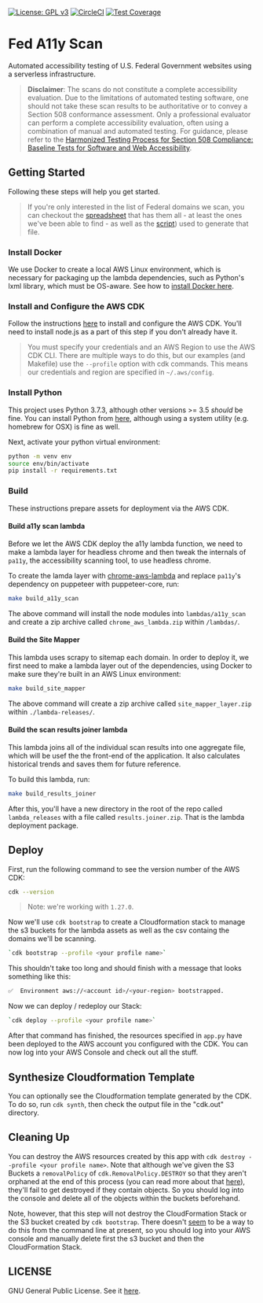 [![License: GPL v3](https://img.shields.io/badge/License-GPLv3-blue.svg)](https://www.gnu.org/licenses/gpl-3.0)
[![CircleCI](https://circleci.com/gh/csmcallister/fed-a11y-scan.svg?style=svg)](https://circleci.com/gh/csmcallister/fed-a11y-scan)
[![Test Coverage](https://api.codeclimate.com/v1/badges/52cc06fdf519f75d6b4c/test_coverage)](https://codeclimate.com/github/csmcallister/fed-a11y-scan/test_coverage)

# Fed A11y Scan

Automated accessibility testing of U.S. Federal Government websites using a serverless infrastructure.

>**Disclaimer**:  The scans do not constitute a complete accessibility evaluation. Due to the limitations of automated testing software, one should not take these scan results to be authoritative or to convey a Section 508 conformance assessment. Only a professional evaluator can perform a complete accessibility evaluation, often using a combination of manual and automated testing. For guidance, please refer to the [Harmonized Testing Process for Section 508 Compliance: Baseline Tests for Software and Web Accessibility](https://www.dhs.gov/sites/default/files/publications/Baseline_Tests_for_Software_and_Web_Accessibility_3.pdf).

## Getting Started

Following these steps will help you get started.

>If you're only interested in the list of Federal domains we scan, you can checkout the [spreadsheet](https://github.com/csmcallister/fed-a11y-scan/tree/master/domains/domains.csv) that has them all - at least the ones we've been able to find - as well as the [script](https://github.com/csmcallister/fed-a11y-scan/tree/master/domains/create_domains_csv.py)) used to generate that file.

### Install Docker

We use Docker to create a local AWS Linux environment, which is necessary for packaging up the lambda dependencies, such as Python's lxml library, which must be OS-aware. See how to [install Docker here](https://docs.docker.com/get-docker/).

### Install and Configure the AWS CDK

Follow the instructions [here](https://docs.aws.amazon.com/cdk/latest/guide/getting_started.html) to install and configure the AWS CDK. You'll need to install node.js as a part of this step if you don't already have it.

>You must specify your credentials and an AWS Region to use the AWS CDK CLI. There are multiple ways to do this, but our examples (and Makefile) use the `--profile` option with cdk commands. This means our credentials and region are specified in `~/.aws/config`.

### Install Python

This project uses Python 3.7.3, although other versions >= 3.5 *should* be fine. You can install Python from [here](https://www.python.org/downloads/), although using a system utility (e.g. homebrew for OSX) is fine as well.

Next, activate your python virtual environment:

```bash
python -m venv env
source env/bin/activate
pip install -r requirements.txt
```

### Build

These instructions prepare assets for deployment via the AWS CDK.

#### Build a11y scan lambda

Before we let the AWS CDK deploy the a11y lambda function, we need to make a lambda layer for headless chrome and then tweak the internals of `pa11y`, the accessibility scanning tool, to use headless chrome.

To create the lamda layer with [chrome-aws-lambda](https://github.com/alixaxel/chrome-aws-lambda) and replace `pa11y`'s dependency on puppeteer with puppeteer-core, run:

```bash
make build_a11y_scan
```

The above command will install the node modules into `lambdas/a11y_scan` and create a zip archive called `chrome_aws_lambda.zip` within `/lambdas/`.

#### Build the Site Mapper

This lambda uses scrapy to sitemap each domain. In order to deploy it, we first need to make a lambda layer out of the dependencies, using Docker to make sure they're built in an AWS Linux environment:

```bash
make build_site_mapper
```

The above command will create a zip archive called `site_mapper_layer.zip` within `./lambda-releases/`.

#### Build the scan results joiner lambda

This lambda joins all of the individual scan results into one aggregate file, which will be usef the the front-end of the application. It also calculates historical trends and saves them for future reference.

To build this lambda, run:

```bash
make build_results_joiner
```

After this, you'll have a new directory in the root of the repo called `lambda_releases` with a file called `results.joiner.zip`. That is the lambda deployment package.

## Deploy

First, run the following command to see the version number of the AWS CDK:

```bash
cdk --version
```

>Note: we're working with `1.27.0`.

Now we'll use `cdk bootstrap` to create a Cloudformation stack to manage the s3 buckets for the lambda assets as well as the csv containg the domains we'll be scanning.

```bash
`cdk bootstrap --profile <your profile name>`
```

This shouldn't take too long and should finish with a message that looks something like this:

```bash
✅  Environment aws://<account id>/<your-region> bootstrapped.
```

Now we can deploy / redeploy our Stack:

```bash
`cdk deploy --profile <your profile name>`
```

After that command has finished, the resources specified in `app.py` have been deployed to the AWS account you configured with the CDK. You can now log into your AWS Console and check out all the stuff.

## Synthesize Cloudformation Template

You can optionally see the Cloudformation template generated by the CDK. To do so, run `cdk synth`, then check the output file in the "cdk.out" directory.

## Cleaning Up

You can destroy the AWS resources created by this app with `cdk destroy --profile <your profile name>`. Note that although we've given the S3 Buckets a `removalPolicy` of `cdk.RemovalPolicy.DESTROY` so that they aren't orphaned at the end of this process (you can read more about that [here](https://docs.aws.amazon.com/AmazonS3/latest/user-guide/delete-bucket.html)), they'll fail to get destroyed if they contain objects. So you should log into the console and delete all of the objects within the buckets beforehand.

Note, however, that this step will not destroy the CloudFormation Stack or the S3 bucket created by `cdk bootstrap`. There doesn't [seem](https://github.com/aws/aws-cdk/issues/986) to be a way to do this from the command line at present, so you should log into your AWS console and manually delete first the s3 bucket and then the CloudFormation Stack.

## LICENSE

GNU General Public License. See it [here](https://github.com/csmcallister/fed-a11y-scan/blob/master/.github/LICENSE).
